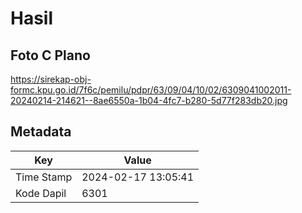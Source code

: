 # Hasil

## Foto C Plano

https://sirekap-obj-formc.kpu.go.id/7f6c/pemilu/pdpr/63/09/04/10/02/6309041002011-20240214-214621--8ae6550a-1b04-4fc7-b280-5d77f283db20.jpg


## Metadata

| Key        | Value               |
| ---------- | ------------------- |
| Time Stamp | 2024-02-17 13:05:41 |
| Kode Dapil | 6301                |



